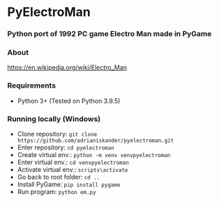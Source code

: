 # PyElectroMan
### Python port of 1992 PC game Electro Man made in PyGame

### About
https://en.wikipedia.org/wiki/Electro_Man

### Requirements
- Python 3+ (Tested on Python 3.9.5)

### Running locally (Windows)
- Clone repository: ```git clone https://github.com/adrianiskander/pyelectroman.git```
- Enter repository: ```cd pyelectroman```
- Create virtual env.: ```python -m venv venvpyelectroman```
- Enter virtual env.: ```cd venvpyelectroman```
- Activate virtual env.: ```scripts\activate```
- Go back to root folder: ```cd ..```
- Install PyGame: ```pip install pygame```
- Run program: ```python em.py```
